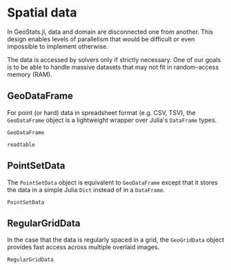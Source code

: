 # Spatial data

In GeoStats.jl, data and domain are disconnected one from another. This design enables
levels of parallelism that would be difficult or even impossible to implement otherwise.

The data is accessed by solvers only if strictly necessary. One of our goals is to be
able to handle massive datasets that may not fit in random-access memory (RAM).

## GeoDataFrame

For point (or hard) data in spreadsheet format (e.g. CSV, TSV), the `GeoDataFrame` object
is a lightweight wrapper over Julia's `DataFrame` types.

```@docs
GeoDataFrame
```

```@docs
readtable
```

## PointSetData

The `PointSetData` object is equivalent to `GeoDataFrame` except that it stores the data
in a simple Julia `Dict` instead of in a `DataFrame`.

```@docs
PointSetData
```

## RegularGridData

In the case that the data is regularly spaced in a grid, the `GeoGridData` object provides
fast access across multiple overlaid images.

```@docs
RegularGridData
```
